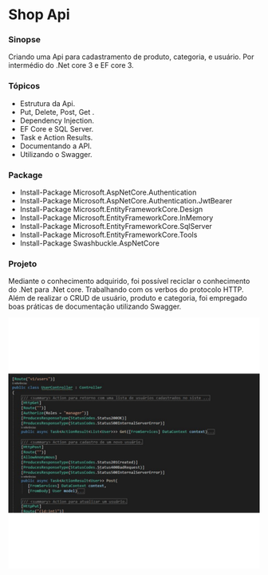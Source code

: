 # Shop Api

### Sinopse ###
<p> 
  Criando uma Api para cadastramento de produto, categoria, e usuário. Por intermédio do .Net core 3 e EF core 3. 
</p>

### Tópicos ###

* Estrutura da Api.
* Put, Delete, Post, Get .
* Dependency Injection.
* EF Core e SQL Server.
* Task e Action Results.
* Documentando a API.
* Utilizando o Swagger.

### Package ###

* Install-Package Microsoft.AspNetCore.Authentication
* Install-Package Microsoft.AspNetCore.Authentication.JwtBearer
* Install-Package Microsoft.EntityFrameworkCore.Design
* Install-Package Microsoft.EntityFrameworkCore.InMemory
* Install-Package Microsoft.EntityFrameworkCore.SqlServer
* Install-Package Microsoft.EntityFrameworkCore.Tools
* Install-Package Swashbuckle.AspNetCore

### Projeto ###

<p> 
Mediante o conhecimento adquirido, foi possível reciclar o conhecimento do .Net para .Net core.
Trabalhando com os verbos do protocolo HTTP. Além de realizar o CRUD de usuário, produto e categoria,
foi empregado boas práticas de documentação utilizando Swagger.
</p> 

<p align="center">
  <img src="https://github.com/Jeffconexion/App_ApisDataDriver/blob/main/webApi.gif" />
</p>
